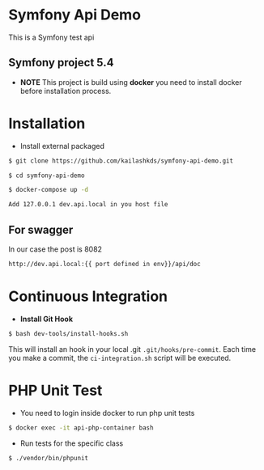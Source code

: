 Symfony  Api Demo
==========
This is a Symfony test api

Symfony project 5.4
-------------------
  * **NOTE**
  This project is build using **docker** you need to install docker before installation process.

# Installation

* Install external packaged
``` bash
$ git clone https://github.com/kailashkds/symfony-api-demo.git
```
``` bash
$ cd symfony-api-demo
```
``` bash
$ docker-compose up -d
```
``` bash
Add 127.0.0.1 dev.api.local in you host file
```
## For swagger 
In our case the post is 8082
``` bash
http://dev.api.local:{{ port defined in env}}/api/doc
```

# Continuous Integration

* **Install Git Hook**
``` bash
$ bash dev-tools/install-hooks.sh
```
This will install an hook in your local .git `.git/hooks/pre-commit`. Each time you make a commit, the `ci-integration.sh` script will be executed.

# PHP Unit Test
* You need to login inside docker to run php unit tests
``` bash
$ docker exec -it api-php-container bash
```
* Run tests for the specific class
``` bash
$ ./vendor/bin/phpunit 
```
